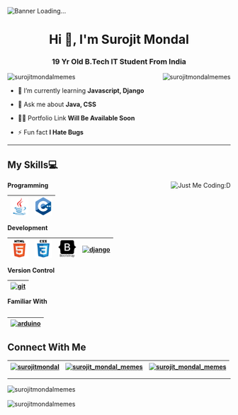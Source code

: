 <img src="https://www.digitalsolutionservices.com/img/services/web%20development.gif" alt="Banner Loading..."></img>
<h1 align="center">Hi 👋, I'm Surojit Mondal</h1>
<h3 align="center">19 Yr Old B.Tech IT Student From India</h3>

<p><img align="right" src="https://github-readme-streak-stats.herokuapp.com/?user=surojitmondalmemes&theme=dark" alt="surojitmondalmemes" /></p>

<p align="left"> <img src="https://komarev.com/ghpvc/?username=surojitmondalmemes&label=Profile%20Visits&color=f07d4c&style=plastic" alt="surojitmondalmemes" /> </p>

- 🌱 I’m currently learning **Javascript, Django**

- 💬 Ask me about **Java, CSS**

- 👨‍💻 Portfolio Link **Will Be Available Soon**
 
- ⚡ Fun fact **I Hate Bugs**
<hr>
<h2 align="left">My Skills💻</h2>

<img align="right" src="https://user-images.githubusercontent.com/68494604/120436157-39627380-c39c-11eb-89cf-58089fb1032d.gif" alt="Just Me Coding:D">

<strong align="left">Programming</strong>
<table>
<thead>
<tr>
<th><a href="#" target="_blank" rel="noreferrer"> <img src="https://raw.githubusercontent.com/devicons/devicon/master/icons/java/java-original.svg" alt="java" width="40" height="40"/> </a></th>

<th><a href="#" target="_blank" rel="noreferrer"> <img src="https://raw.githubusercontent.com/devicons/devicon/master/icons/cplusplus/cplusplus-original.svg" alt="c++" width="40" height="40"/> </a> </th>
</table>
</thead>
</tr>

<strong align="left">Development</strong>
<table>
<thead>
<tr>
<th><a href="#" target="_blank" rel="noreferrer"> <img src="https://raw.githubusercontent.com/devicons/devicon/master/icons/html5/html5-original-wordmark.svg" alt="html5" width="40" height="40"/> </a> </th>

<th><a href="#" target="_blank" rel="noreferrer"> <img src="https://raw.githubusercontent.com/devicons/devicon/master/icons/css3/css3-original-wordmark.svg" alt="css3" width="40" height="40"/> </a> </th>

<th><a href="#" target="_blank" rel="noreferrer"> <img src="https://raw.githubusercontent.com/devicons/devicon/master/icons/bootstrap/bootstrap-plain-wordmark.svg" alt="bootstrap" width="40" height="40"/> </a></th> 

<th><a href="#" target="_blank" rel="noreferrer"> <img src="https://cdn.worldvectorlogo.com/logos/django.svg" alt="django" width="40" height="40"/> </a></th>
</tr>
</thead>
</table>

<strong align="left">Version Control</strong>
<table>
<thead>
<tr>
<th><a href="#" target="_blank" rel="noreferrer"> <img src="https://www.vectorlogo.zone/logos/git-scm/git-scm-icon.svg" alt="git" width="40" height="40"/> </a> </th>
<table>
<thead>
<tr>

<strong align="left">Familiar With</strong>
<table>
<thead>
<tr>
<th><a href="#" target="_blank" rel="noreferrer"> <img src="https://cdn.worldvectorlogo.com/logos/arduino-1.svg" alt="arduino" width="40" height="40"/> </a> </th>
</table>
</thead>
</tr>

<h2 align="left">Connect With Me</h2>
<table>
<thead>
<tr>
<th><a href="https://linkedin.com/in/surojitmondal" target="blank"><img align="center" src="https://raw.githubusercontent.com/rahuldkjain/github-profile-readme-generator/master/src/images/icons/Social/linked-in-alt.svg" alt="surojitmondal" height="30" width="40" /></a></th>

<th><a href="https://instagram.com/surojit_mondal_memes" target="blank"><img align="center" src="https://raw.githubusercontent.com/rahuldkjain/github-profile-readme-generator/master/src/images/icons/Social/instagram.svg" alt="surojit_mondal_memes" height="30" width="40" /></a></th>

<th><a href="mailto:surojitmondalit@gmail.com?subject=From%20GitHub" target="blank"><img align="center" src="https://cdn-icons-png.flaticon.com/512/281/281769.png" alt="surojit_mondal_memes" height="35" width="35" /></a></th>
</table>
</thead>
</tr>
<hr>
<p><img align="center" src="https://github-readme-stats.vercel.app/api?username=surojitmondalmemes&show_icons=true&theme=dark&title_color=f07d4c&text_color=ffffff&locale=en" alt="surojitmondalmemes" /></p>

<p><img align="center" src="https://github-readme-stats.vercel.app/api/top-langs?username=surojitmondalmemes&show_icons=true&theme=dark&title_color=f07d4c&text_color=000000&locale=en&layout=compact" alt="surojitmondalmemes" /></p>


